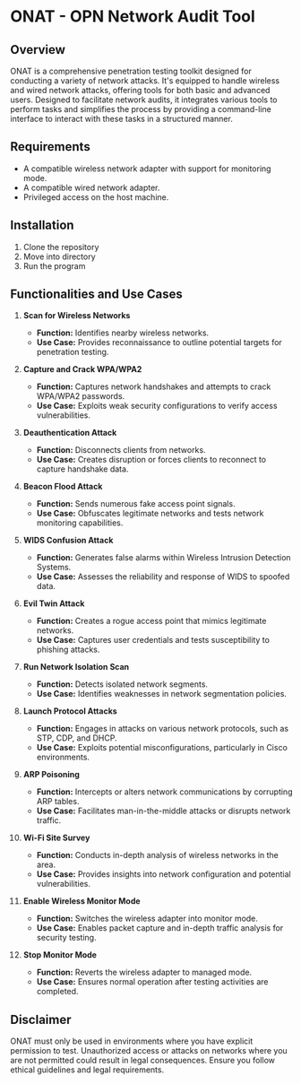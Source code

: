 # ONAT - OPN Network Audit Tool

## Overview
ONAT is a comprehensive penetration testing toolkit designed for conducting a variety of network attacks. It's equipped to handle wireless and wired network attacks, offering tools for both basic and advanced users. Designed to facilitate network audits, it integrates various tools to perform tasks and simplifies the process by providing a command-line interface to interact with these tasks in a structured manner. 

## Requirements
- A compatible wireless network adapter with support for monitoring mode.
- A compatible wired network adapter.
- Privileged access on the host machine.

## Installation
1. Clone the repository
2. Move into directory
3. Run the program

## Functionalities and Use Cases

1. **Scan for Wireless Networks**
   - **Function:** Identifies nearby wireless networks.
   - **Use Case:** Provides reconnaissance to outline potential targets for penetration testing.

2. **Capture and Crack WPA/WPA2**
   - **Function:** Captures network handshakes and attempts to crack WPA/WPA2 passwords.
   - **Use Case:** Exploits weak security configurations to verify access vulnerabilities.

3. **Deauthentication Attack**
   - **Function:** Disconnects clients from networks.
   - **Use Case:** Creates disruption or forces clients to reconnect to capture handshake data.

4. **Beacon Flood Attack**
   - **Function:** Sends numerous fake access point signals.
   - **Use Case:** Obfuscates legitimate networks and tests network monitoring capabilities.

5. **WIDS Confusion Attack**
   - **Function:** Generates false alarms within Wireless Intrusion Detection Systems.
   - **Use Case:** Assesses the reliability and response of WIDS to spoofed data.

6. **Evil Twin Attack**
   - **Function:** Creates a rogue access point that mimics legitimate networks.
   - **Use Case:** Captures user credentials and tests susceptibility to phishing attacks.

7. **Run Network Isolation Scan**
   - **Function:** Detects isolated network segments.
   - **Use Case:** Identifies weaknesses in network segmentation policies.

8. **Launch Protocol Attacks**
   - **Function:** Engages in attacks on various network protocols, such as STP, CDP, and DHCP.
   - **Use Case:** Exploits potential misconfigurations, particularly in Cisco environments.

9. **ARP Poisoning**
   - **Function:** Intercepts or alters network communications by corrupting ARP tables.
   - **Use Case:** Facilitates man-in-the-middle attacks or disrupts network traffic.

10. **Wi-Fi Site Survey**
    - **Function:** Conducts in-depth analysis of wireless networks in the area.
    - **Use Case:** Provides insights into network configuration and potential vulnerabilities.

11. **Enable Wireless Monitor Mode**
    - **Function:** Switches the wireless adapter into monitor mode.
    - **Use Case:** Enables packet capture and in-depth traffic analysis for security testing.

12. **Stop Monitor Mode**
    - **Function:** Reverts the wireless adapter to managed mode.
    - **Use Case:** Ensures normal operation after testing activities are completed.
## Disclaimer
ONAT must only be used in environments where you have explicit permission to test. Unauthorized access or attacks on networks where you are not permitted could result in legal consequences. Ensure you follow ethical guidelines and legal requirements.

